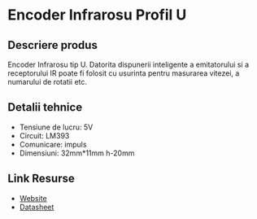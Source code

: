 # Encoder Infrarosu Profil U

## Descriere produs
Encoder Infrarosu tip U. Datorita dispunerii inteligente a emitatorului si a receptorului IR poate fi folosit cu usurinta pentru masurarea vitezei, a numarului de rotatii etc.

## Detalii tehnice
- Tensiune de lucru: 5V
- Circuit: LM393
- Comunicare: impuls
- Dimensiuni: 32mm*11mm h-20mm

## Link Resurse
- [Website](https://www.xab3.ro/produse/senzor-ir-u)
- [Datasheet](Datasheet%20LM393.pdf)